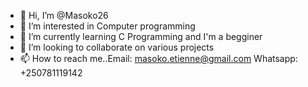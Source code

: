 - 👋 Hi, I’m @Masoko26
- 👀 I’m interested in Computer programming
- 🌱 I’m currently learning C Programming and I'm a begginer
- 💞️ I’m looking to collaborate on various projects
- 📫 How to reach me..Email: masoko.etienne@gmail.com
                      Whatsapp: +250781119142

<!---
Masoko26/Masoko26 is a ✨ special ✨ repository because its `README.md` (this file) appears on your GitHub profile.
You can click the Preview link to take a look at your changes.
--->

